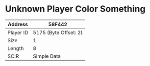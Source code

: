 #  Unknown Player Color Something
Address   | 58F442
----------|-------------
Player ID | 5175 (Byte Offset: 2)
Size 	  | 1
Length 	  | 8
SC:R      | Simple Data


